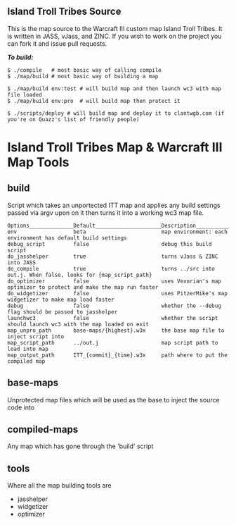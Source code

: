 ## Island Troll Tribes Source ##

This is the map source to the Warcraft III custom map Island Troll Tribes.
It is written in JASS, vJass, and ZINC.
If you wish to work on the project you can fork it and issue pull requests.

___To build:___  

    $ ./compile   # most basic way of calling compile
    $ ./map/build # most basic way of building a map

    $ ./map/build env:test # will build map and then launch wc3 with map file loaded
    $ ./map/build env:pro  # will build map then protect it

    $ ./scripts/deploy # will build map and deploy it to clantwgb.com (if you're on Quazz's list of friendly people)


# Island Troll Tribes Map & Warcraft III Map Tools

## build

Script which takes an unportected ITT map and applies any build settings passed via argv
upon on it then turns it into a working wc3 map file.

    Options______________Default_____________________Description_________________________________________________________
    env                  beta                        map environment: each environment has default build settings
    debug_script         false                       debug this build script
    do_jasshelper        true                        turns vJass & ZINC into JASS
    do_compile           true                        turns ../src into out.j. When false, looks for {map_script_path}
    do_optimizer         false                       uses Vexorian's map optimizer to protect and make the map run faster
    do_widgetizer        false                       uses PitzerMike's map widgetizer to make map load faster
    debug                false                       whether the --debug flag should be passed to jasshelper
    launchwc3            false                       whether the script should launch wc3 with the map loaded on exit
    map_unpro_path       base-maps/{highest}.w3x     the base map file to inject script into
    map_script_path      ../out.j                    map script path to load into map
    map_output_path      ITT_{commit}_{time}.w3x     path where to put the compiled map

## base-maps

Unprotected map files which will be used as the base to inject the source code into

## compiled-maps

Any map which has gone through the 'build' script

## tools

Where all the map building tools are
 - jasshelper
 - widgetizer
 - optimizer

